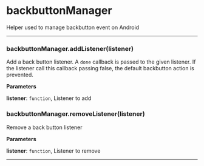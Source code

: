# backbuttonManager

Helper used to manage backbutton event on Android



* * *

### backbuttonManager.addListener(listener) 

Add a back button listener. A `done` callback is passed to the given
listener. If the listener call this callback passing false, the default
backbutton action is prevented.

**Parameters**

**listener**: `function`, Listener to add



### backbuttonManager.removeListener(listener) 

Remove a back button listener

**Parameters**

**listener**: `function`, Listener to remove




* * *










